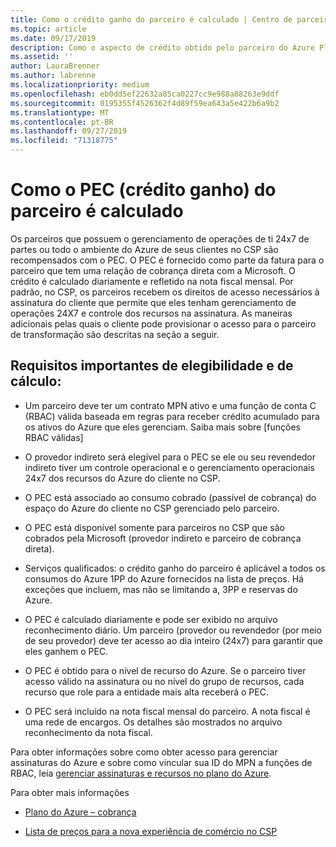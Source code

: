 ```yaml
---
title: Como o crédito ganho do parceiro é calculado | Centro de parceiros
ms.topic: article
ms.date: 09/17/2019
description: Como o aspecto de crédito obtido pelo parceiro do Azure Plan é calculado
ms.assetid: ''
author: LauraBrenner
ms.author: labrenne
ms.localizationpriority: medium
ms.openlocfilehash: eb0dd5ef22632a85ca0227cc9e988a88263e9ddf
ms.sourcegitcommit: 0195355f4526362f4d89f59ea643a5e422b6a9b2
ms.translationtype: MT
ms.contentlocale: pt-BR
ms.lasthandoff: 09/27/2019
ms.locfileid: "71318775"
---
```

# <a name="how-the-partner-earned-credit-pec-is-calculated"></a>Como o PEC (crédito ganho) do parceiro é calculado


Os parceiros que possuem o gerenciamento de operações de ti 24x7 de partes ou todo o ambiente do Azure de seus clientes no CSP são recompensados com o PEC. O PEC é fornecido como parte da fatura para o parceiro que tem uma relação de cobrança direta com a Microsoft. O crédito é calculado diariamente e refletido na nota fiscal mensal. Por padrão, no CSP, os parceiros recebem os direitos de acesso necessários à assinatura do cliente que permite que eles tenham gerenciamento de operações 24X7 e controle dos recursos na assinatura. As maneiras adicionais pelas quais o cliente pode provisionar o acesso para o parceiro de transformação são descritas na seção a seguir.   


## <a name="important-eligibility-and-calculation-requirements"></a>Requisitos importantes de elegibilidade e de cálculo:

- Um parceiro deve ter um contrato MPN ativo e uma função de conta C (RBAC) válida baseada em regras para receber crédito acumulado para os ativos do Azure que eles gerenciam. Saiba mais sobre [funções RBAC válidas]

- O provedor indireto será elegível para o PEC se ele ou seu revendedor indireto tiver um controle operacional e o gerenciamento operacionais 24x7 dos recursos do Azure do cliente no CSP.

- O PEC está associado ao consumo cobrado (passível de cobrança) do espaço do Azure do cliente no CSP gerenciado pelo parceiro. 

- O PEC está disponível somente para parceiros no CSP que são cobrados pela Microsoft (provedor indireto e parceiro de cobrança direta).

- Serviços qualificados: o crédito ganho do parceiro é aplicável a todos os consumos do Azure 1PP do Azure fornecidos na lista de preços. Há exceções que incluem, mas não se limitando a, 3PP e reservas do Azure.

- O PEC é calculado diariamente e pode ser exibido no arquivo reconhecimento diário. Um parceiro (provedor ou revendedor (por meio de seu provedor) deve ter acesso ao dia inteiro (24x7) para garantir que eles ganhem o PEC.

- O PEC é obtido para o nível de recurso do Azure. Se o parceiro tiver acesso válido na assinatura ou no nível do grupo de recursos, cada recurso que role para a entidade mais alta receberá o PEC. 

- O PEC será incluído na nota fiscal mensal do parceiro. A nota fiscal é uma rede de encargos. Os detalhes são mostrados no arquivo reconhecimento da nota fiscal.

Para obter informações sobre como obter acesso para gerenciar assinaturas do Azure e sobre como vincular sua ID do MPN a funções de RBAC, leia [gerenciar assinaturas e recursos no plano do Azure](azure-plan-manage.md).

Para obter mais informações

- [Plano do Azure – cobrança](azure-plan-billing.md)

- [Lista de preços para a nova experiência de comércio no CSP](azure-plan-price-list.md)